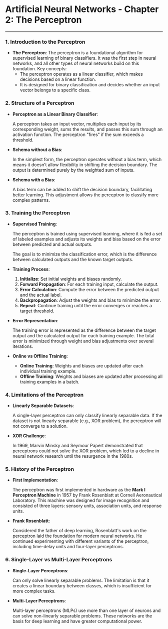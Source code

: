 # Artificial Neural Networks - Chapter 2: The Perceptron
---

### **1. Introduction to the Perceptron**

- **The Perceptron**: The perceptron is a foundational algorithm for supervised learning of binary classifiers. It was the first step in neural networks, and all other types of neural networks build on this foundation.
Key concepts:
    - The perceptron operates as a linear classifier, which makes decisions based on a linear function.
    - It is designed for binary classification and decides whether an input vector belongs to a specific class.

### **2. Structure of a Perceptron**

- **Perceptron as a Linear Binary Classifier**:
    
    A perceptron takes an input vector, multiplies each input by its corresponding weight, sums the results, and passes this sum through an activation function. The perceptron "fires" if the sum exceeds a threshold.
    
- **Schema without a Bias**:
    
    In the simplest form, the perceptron operates without a bias term, which means it doesn’t allow flexibility in shifting the decision boundary. The output is determined purely by the weighted sum of inputs.
    
- **Schema with a Bias**:
    
    A bias term can be added to shift the decision boundary, facilitating better learning. This adjustment allows the perceptron to classify more complex patterns.
    

### **3. Training the Perceptron**

- **Supervised Training**:
    
    The perceptron is trained using supervised learning, where it is fed a set of labeled examples and adjusts its weights and bias based on the error between predicted and actual outputs.
    
    The goal is to minimize the classification error, which is the difference between calculated outputs and the known target outputs.
    
- **Training Process**:
    1. **Initialize**: Set initial weights and biases randomly.
    2. **Forward Propagation**: For each training input, calculate the output.
    3. **Error Calculation**: Compute the error between the predicted output and the actual label.
    4. **Backpropagation**: Adjust the weights and bias to minimize the error.
    5. **Repeat**: Continue training until the error converges or reaches a target threshold.
- **Error Representation**:
    
    The training error is represented as the difference between the target output and the calculated output for each training example. The total error is minimized through weight and bias adjustments over several iterations.
    
- **Online vs Offline Training**:
    - **Online Training**: Weights and biases are updated after each individual training example.
    - **Offline Training**: Weights and biases are updated after processing all training examples in a batch.

### **4. Limitations of the Perceptron**

- **Linearly Separable Datasets**:
    
    A single-layer perceptron can only classify linearly separable data. If the dataset is not linearly separable (e.g., XOR problem), the perceptron will not converge to a solution.
    
- **XOR Challenge**:
    
    In 1969, Marvin Minsky and Seymour Papert demonstrated that perceptrons could not solve the XOR problem, which led to a decline in neural network research until the resurgence in the 1980s.
    

### **5. History of the Perceptron**

- **First Implementation**:
    
    The perceptron was first implemented in hardware as the **Mark I Perceptron Machine** in 1957 by Frank Rosenblatt at Cornell Aeronautical Laboratory. This machine was designed for image recognition and consisted of three layers: sensory units, association units, and response units.
    
- **Frank Rosenblatt**:
    
    Considered the father of deep learning, Rosenblatt's work on the perceptron laid the foundation for modern neural networks. He continued experimenting with different variants of the perceptron, including time-delay units and four-layer perceptrons.
    

### **6. Single-Layer vs Multi-Layer Perceptrons**

- **Single-Layer Perceptrons**:
    
    Can only solve linearly separable problems. The limitation is that it creates a linear boundary between classes, which is insufficient for more complex tasks.
    
- **Multi-Layer Perceptrons**:
    
    Multi-layer perceptrons (MLPs) use more than one layer of neurons and can solve non-linearly separable problems. These networks are the basis for deep learning and have greater computational power.